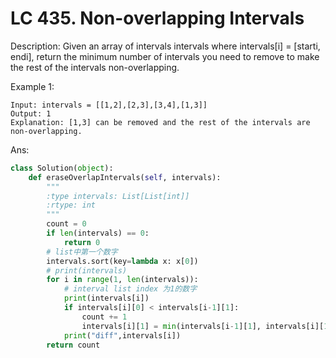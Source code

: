 
# LC 435. Non-overlapping Intervals

Description:
Given an array of intervals intervals where intervals[i] = [starti, endi], return the minimum number of intervals you need to remove to make the rest of the intervals non-overlapping.

Example 1:

```
Input: intervals = [[1,2],[2,3],[3,4],[1,3]]
Output: 1
Explanation: [1,3] can be removed and the rest of the intervals are non-overlapping.
```


Ans:

```py
class Solution(object):
    def eraseOverlapIntervals(self, intervals):
        """
        :type intervals: List[List[int]]
        :rtype: int
        """
        count = 0
        if len(intervals) == 0:
            return 0
        # list中第一个数字
        intervals.sort(key=lambda x: x[0])
        # print(intervals)
        for i in range(1, len(intervals)):
            # interval list index 为1的数字
            print(intervals[i])
            if intervals[i][0] < intervals[i-1][1]:
                count += 1
                intervals[i][1] = min(intervals[i-1][1], intervals[i][1])
            print("diff",intervals[i])
        return count
```